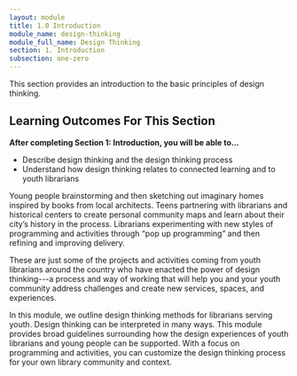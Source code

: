 ```yaml
---
layout: module
title: 1.0 Introduction
module_name: design-thinking
module_full_name: Design Thinking
section: 1. Introduction
subsection: one-zero
---
```


This section provides an introduction to the basic principles of design thinking.

## Learning Outcomes For This Section

**After completing Section 1: Introduction, you will be able to...**
<ul class="fancy">
  <li>Describe design thinking and the design thinking process</li>
  <li>Understand how design thinking relates to connected learning and to youth librarians</li>
</ul>

Young people brainstorming and then sketching out imaginary homes inspired by books from local architects.  Teens partnering with librarians and historical centers to create personal community maps and learn about their city’s history in the process. Librarians experimenting with new styles of programming and activities through “pop up programming” and then refining and improving delivery.  

These are just some of the projects and activities coming from youth librarians around the country who have enacted the power of design thinking---a process and way of working that will help you and your youth community address challenges and create new services, spaces, and experiences. 

In this module, we outline design thinking methods for librarians serving youth. Design thinking can be interpreted in many ways. This module provides broad guidelines surrounding how the design experiences of youth librarians and young people can be supported. With a focus on programming and activities, you can customize the design thinking process for your own library community and context. 
